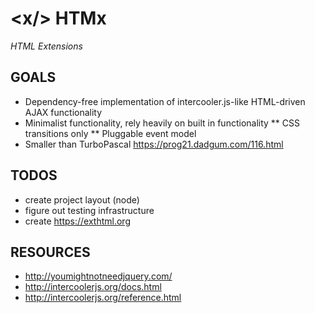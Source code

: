 # &lt;x/> HTMx 
*HTML Extensions*

## GOALS

* Dependency-free implementation of intercooler.js-like HTML-driven AJAX functionality
* Minimalist functionality, rely heavily on built in functionality
** CSS transitions only
** Pluggable event model
* Smaller than TurboPascal https://prog21.dadgum.com/116.html

## TODOS

* create project layout (node)
* figure out testing infrastructure
* create https://exthtml.org

## RESOURCES

* http://youmightnotneedjquery.com/
* http://intercoolerjs.org/docs.html
* http://intercoolerjs.org/reference.html

